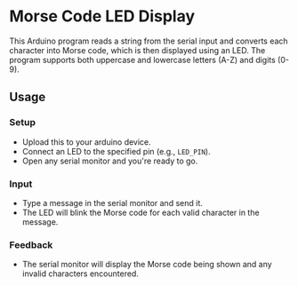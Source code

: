# Morse Code LED Display

This Arduino program reads a string from the serial input and converts each character into Morse code, which is then displayed using an LED. The program supports both uppercase and lowercase letters (A-Z) and digits (0-9).

## Usage

### Setup

- Upload this to your arduino device.
- Connect an LED to the specified pin (e.g., `LED_PIN`).
- Open any serial monitor and you're ready to go.

### Input

- Type a message in the serial monitor and send it.
- The LED will blink the Morse code for each valid character in the message.

### Feedback

- The serial monitor will display the Morse code being shown and any invalid characters encountered.